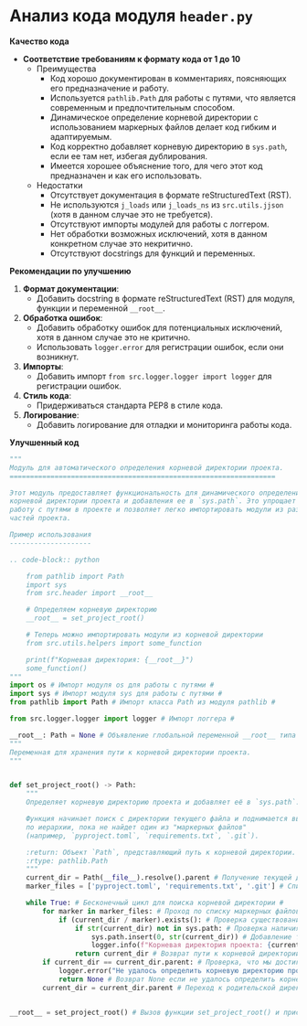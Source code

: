 # Анализ кода модуля `header.py`

**Качество кода**
-  **Соответствие требованиям к формату кода от 1 до 10**
    -   Преимущества
        -   Код хорошо документирован в комментариях, поясняющих его предназначение и работу.
        -   Используется `pathlib.Path` для работы с путями, что является современным и предпочтительным способом.
        -   Динамическое определение корневой директории с использованием маркерных файлов делает код гибким и адаптируемым.
        -   Код корректно добавляет корневую директорию в `sys.path`, если ее там нет, избегая дублирования.
        -   Имеется хорошее объяснение того, для чего этот код предназначен и как его использовать.
    -   Недостатки
        -   Отсутствует документация в формате reStructuredText (RST).
        -   Не используются `j_loads` или `j_loads_ns` из `src.utils.jjson` (хотя в данном случае это не требуется).
        -   Отсутствуют импорты модулей для работы с логгером.
        -   Нет обработки возможных исключений, хотя в данном конкретном случае это некритично.
        -   Отсутствуют docstrings для функций и переменных.

**Рекомендации по улучшению**

1.  **Формат документации**:
    -   Добавить docstring в формате reStructuredText (RST) для модуля, функции и переменной `__root__`.
2.  **Обработка ошибок**:
    -   Добавить обработку ошибок для потенциальных исключений, хотя в данном случае это не критично.
    -   Использовать `logger.error` для регистрации ошибок, если они возникнут.
3.  **Импорты**:
    -   Добавить импорт `from src.logger.logger import logger` для регистрации ошибок.
4.  **Стиль кода**:
    -   Придерживаться стандарта PEP8 в стиле кода.
5. **Логирование**:
    - Добавить логирование для отладки и мониторинга работы кода.

**Улучшенный код**

```python
"""
Модуль для автоматического определения корневой директории проекта.
=================================================================

Этот модуль предоставляет функциональность для динамического определения
корневой директории проекта и добавления ее в `sys.path`. Это упрощает
работу с путями в проекте и позволяет легко импортировать модули из разных
частей проекта.

Пример использования
--------------------

.. code-block:: python

    from pathlib import Path
    import sys
    from src.header import __root__

    # Определяем корневую директорию
    __root__ = set_project_root()

    # Теперь можно импортировать модули из корневой директории
    from src.utils.helpers import some_function

    print(f"Корневая директория: {__root__}")
    some_function()
"""
import os # Импорт модуля os для работы с путями #
import sys # Импорт модуля sys для работы с путями #
from pathlib import Path # Импорт класса Path из модуля pathlib #

from src.logger.logger import logger # Импорт логгера #

__root__: Path = None # Объявление глобальной переменной __root__ типа Path #
"""
Переменная для хранения пути к корневой директории проекта.
"""


def set_project_root() -> Path:
    """
    Определяет корневую директорию проекта и добавляет её в `sys.path`.

    Функция начинает поиск с директории текущего файла и поднимается вверх
    по иерархии, пока не найдет один из "маркерных файлов"
    (например, `pyproject.toml`, `requirements.txt`, `.git`).

    :return: Объект `Path`, представляющий путь к корневой директории.
    :rtype: pathlib.Path
    """
    current_dir = Path(__file__).resolve().parent # Получение текущей директории #
    marker_files = ['pyproject.toml', 'requirements.txt', '.git'] # Список маркерных файлов #

    while True: # Бесконечный цикл для поиска корневой директории #
        for marker in marker_files: # Проход по списку маркерных файлов #
            if (current_dir / marker).exists(): # Проверка существования маркерного файла в текущей директории #
                if str(current_dir) not in sys.path: # Проверка наличия текущей директории в sys.path #
                    sys.path.insert(0, str(current_dir)) # Добавление текущей директории в sys.path в начало #
                    logger.info(f"Корневая директория проекта: {current_dir}") # Логирование корневой директории #
                return current_dir # Возврат пути к корневой директории #
        if current_dir == current_dir.parent: # Проверка, что мы достигли корня файловой системы #
            logger.error("Не удалось определить корневую директорию проекта.") # Логирование ошибки, если не найдена корневая директория #
            return None # Возврат None если не удалось определить корневую директорию #
        current_dir = current_dir.parent # Переход к родительской директории #


__root__ = set_project_root() # Вызов функции set_project_root() и присвоение результата переменной __root__ #
```